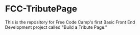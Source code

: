 # FCC-TributePage
This is the repository for Free Code Camp's first Basic Front End Development project called "Build a Tribute Page."
